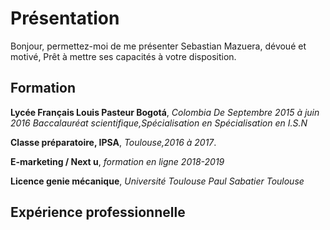 # Présentation
Bonjour, permettez-moi de me présenter Sebastian Mazuera,  dévoué et motivé, Prêt à mettre ses capacités à votre disposition.
## Formation
  **Lycée Français Louis Pasteur Bogotá**, _Colombia De Septembre 2015 à juin 2016 Baccalauréat scientifique,Spécialisation en Spécialisation en I.S.N_
  
  **Classe préparatoire, IPSA**, _Toulouse,2016 à 2017_.
  
  **E-marketing / Next u**, _formation en ligne 2018-2019_
  
  **Licence genie mécanique**, _Université Toulouse Paul Sabatier Toulouse_

  ## Expérience professionnelle
  
